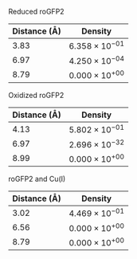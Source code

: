 Reduced roGFP2

| Distance (Å) | Density |
|-----------|-----------|
| 3.83 | $6.358 \times 10^{-01}$ |
| 6.97 | $4.250 \times 10^{-04}$ |
| 8.79 | $0.000 \times 10^{+00}$ |

Oxidized roGFP2

| Distance (Å) | Density |
|-----------|-----------|
| 4.13 | $5.802 \times 10^{-01}$ |
| 6.97 | $2.696 \times 10^{-32}$ |
| 8.99 | $0.000 \times 10^{+00}$ |

roGFP2 and Cu(I)

| Distance (Å) | Density |
|-----------|-----------|
| 3.02 | $4.469 \times 10^{-01}$ |
| 6.56 | $0.000 \times 10^{+00}$ |
| 8.79 | $0.000 \times 10^{+00}$ |
